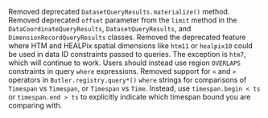 Removed deprecated `DatasetQueryResults.materialize()` method.
Removed deprecated `offset` parameter from the `limit` method in the `DataCoordinateQueryResults`, `DatasetQueryResults`, and `DimensionRecordQueryResults` classes.
Removed the deprecated feature where HTM and HEALPix spatial dimensions like `htm11` or `healpix10` could be used in data ID constraints passed to queries. The exception is `htm7`, which will continue to work.  Users should instead use region `OVERLAPS` constraints in query `where` expressions.
Removed support for `<` and `>` operators in `Butler.registry.query*()` `where` strings for comparisons of `Timespan` vs `Timespan`, or `Timespan` vs `Time`.  Instead, use `timespan.begin < ts` or `timespan.end > ts` to explicitly indicate which timespan bound you are comparing with.
